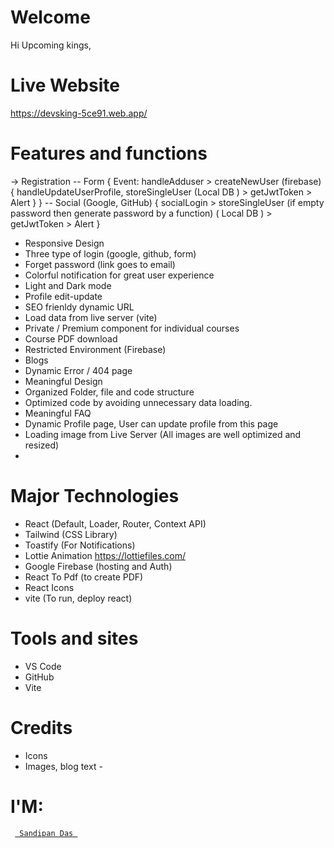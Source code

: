 # Welcome

Hi Upcoming kings,

# Live Website
https://devsking-5ce91.web.app/

# Features and functions

-> Registration
-- Form { Event: handleAdduser > createNewUser (firebase) {
handleUpdateUserProfile, storeSingleUser (Local DB ) > getJwtToken > Alert } }
-- Social (Google, GitHub) {
socialLogin > storeSingleUser (if empty password then generate password by a function) ( Local DB ) > getJwtToken > Alert }

- Responsive Design
- Three type of login (google, github, form)
- Forget password (link goes to email)
- Colorful notification for great user experience
- Light and Dark mode
- Profile edit-update
- SEO frienldy dynamic URL
- Load data from live server (vite)
- Private / Premium component for individual courses
- Course PDF download
- Restricted Environment (Firebase)
- Blogs
- Dynamic Error / 404 page
- Meaningful Design
- Organized Folder, file and code structure
- Optimized code by avoiding unnecessary data loading.
- Meaningful FAQ
- Dynamic Profile page, User can update profile from this page
- Loading image from Live Server (All images are well optimized and resized)
-

# Major Technologies

- React (Default, Loader, Router, Context API)
- Tailwind (CSS Library)
- Toastify (For Notifications)
- Lottie Animation https://lottiefiles.com/
- Google Firebase (hosting and Auth)
- React To Pdf (to create PDF)
- React Icons
- vite (To run, deploy react)

# Tools and sites

- VS Code
- GitHub
- Vite

# Credits

- Icons
- Images, blog text -

# I'M:

<code> <a href="https://sandipandas.net"> Sandipan Das </a> </code>
